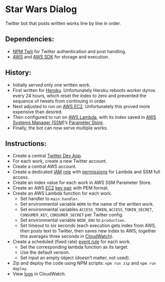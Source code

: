 # Star Wars Dialog

Twitter bot that posts written works line by line in order.

## Dependencies:
- [NPM Twit](https://www.npmjs.com/package/twit) for Twitter authentication and post handling.
- [AWS](https://www.npmjs.com/package/aws) and [AWS SDK](https://www.npmjs.com/package/aws-sdk) for storage and execution.

## History:
- Initially served only one written work.
- First written for [Heroku](https://www.heroku.com/). Unfortunately Heroku reboots worker dynos every 24 hours, which reset the index to zero and prevented the sequence of tweets from continuing in order.
- Next adjusted to run on [AWS EC2](https://aws.amazon.com/ec2/). Unfortunately this proved more expensive than desired.
- Then configured to run on [AWS Lambda](https://aws.amazon.com/lambda/), with its index saved in [AWS Systems Manager (SSM)](https://aws.amazon.com/systems-manager/)’s [Parameter Store](https://docs.aws.amazon.com/systems-manager/latest/userguide/systems-manager-parameter-store.html).
- Finally, the bot can now serve multiple works.

## Instructions:
- Create a central [Twitter Dev App](https://developer.twitter.com/en/docs/basics/apps/overview).
- For each work, create a new Twitter account.
- Create a central AWS account.
- Create a dedicated [IAM](https://aws.amazon.com/iam/) [role](https://aws.amazon.com/iam/features/manage-roles/) with [permissions](https://aws.amazon.com/iam/features/manage-permissions/) for Lambda and SSM full access.
- Create an index value for each work in AWS SSM Parameter Store.
- Create an AWS [EC2](https://aws.amazon.com/ec2/) [key pair](https://docs.aws.amazon.com/AWSEC2/latest/UserGuide/ec2-key-pairs.html) with PEM format.
- Create an AWS Lambda function for each work.
  - Set handler to `main.handler`.
  - Set environmental variable `WORK` to the name of the written work.
  - Set environmental variables `ACCESS_TOKEN`, `ACCESS_TOKEN_SECRET`, `CONSUMER_KEY`, `CONSUMER_SECRET` per Twitter config.
  - Set environmental variable `NODE_ENV` to `production`.
  - Set timeout to six seconds (each execution gets index from AWS, then posts text to Twitter, then saves new index to AWS; together this averages three seconds in [CloudWatch](https://aws.amazon.com/cloudwatch/)).
- Create a scheduled (fixed rate) [event rule](https://docs.aws.amazon.com/AmazonCloudWatch/latest/events/Create-CloudWatch-Events-Scheduled-Rule.html) for each work.
  - Set the corresponding lambda function as its target.
  - Use the default version.
  - Set input an empty object (doesn’t matter, not used).
- Zip and deploy the code using NPM scripts: `npm run zip` and `npm run deploy`.
- View [logs](https://docs.aws.amazon.com/AmazonCloudWatch/latest/logs/WhatIsCloudWatchLogs.html) in CloudWatch.
